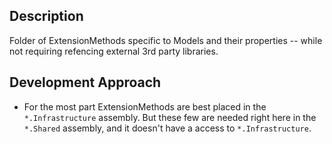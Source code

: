 ﻿## Description ##

Folder of ExtensionMethods specific to 
Models and their properties -- while not 
requiring refencing external 3rd party
libraries.

## Development Approach ##

- For the most part ExtensionMethods are best
  placed in the `*.Infrastructure` assembly.
  But these few are needed right here in the 
  `*.Shared` assembly, and it doesn't have a 
  access to `*.Infrastructure`.
